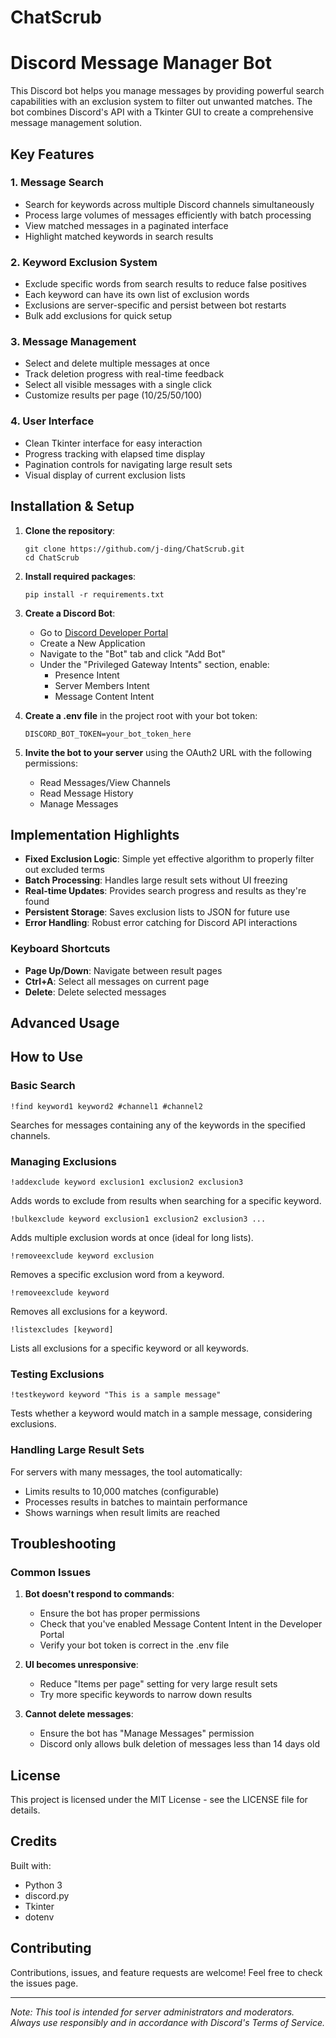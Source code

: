 # ChatScrub

# Discord Message Manager Bot

This Discord bot helps you manage messages by providing powerful search capabilities with an exclusion system to filter out unwanted matches. The bot combines Discord's API with a Tkinter GUI to create a comprehensive message management solution.

## Key Features

### 1. Message Search
- Search for keywords across multiple Discord channels simultaneously
- Process large volumes of messages efficiently with batch processing
- View matched messages in a paginated interface
- Highlight matched keywords in search results

### 2. Keyword Exclusion System
- Exclude specific words from search results to reduce false positives
- Each keyword can have its own list of exclusion words
- Exclusions are server-specific and persist between bot restarts
- Bulk add exclusions for quick setup

### 3. Message Management
- Select and delete multiple messages at once
- Track deletion progress with real-time feedback
- Select all visible messages with a single click
- Customize results per page (10/25/50/100)

### 4. User Interface
- Clean Tkinter interface for easy interaction
- Progress tracking with elapsed time display
- Pagination controls for navigating large result sets
- Visual display of current exclusion lists


## Installation & Setup

1. **Clone the repository**:
   ```
   git clone https://github.com/j-ding/ChatScrub.git
   cd ChatScrub
   ```

2. **Install required packages**:
   ```
   pip install -r requirements.txt
   ```

3. **Create a Discord Bot**:
   - Go to [Discord Developer Portal](https://discord.com/developers/applications)
   - Create a New Application
   - Navigate to the "Bot" tab and click "Add Bot"
   - Under the "Privileged Gateway Intents" section, enable:
     - Presence Intent
     - Server Members Intent
     - Message Content Intent

4. **Create a .env file** in the project root with your bot token:
   ```
   DISCORD_BOT_TOKEN=your_bot_token_here
   ```

5. **Invite the bot to your server** using the OAuth2 URL with the following permissions:
   - Read Messages/View Channels
   - Read Message History
   - Manage Messages


## Implementation Highlights

- **Fixed Exclusion Logic**: Simple yet effective algorithm to properly filter out excluded terms
- **Batch Processing**: Handles large result sets without UI freezing
- **Real-time Updates**: Provides search progress and results as they're found
- **Persistent Storage**: Saves exclusion lists to JSON for future use
- **Error Handling**: Robust error catching for Discord API interactions


### Keyboard Shortcuts

- **Page Up/Down**: Navigate between result pages
- **Ctrl+A**: Select all messages on current page
- **Delete**: Delete selected messages

## Advanced Usage

## How to Use

### Basic Search
```
!find keyword1 keyword2 #channel1 #channel2
```
Searches for messages containing any of the keywords in the specified channels.

### Managing Exclusions
```
!addexclude keyword exclusion1 exclusion2 exclusion3
```
Adds words to exclude from results when searching for a specific keyword.

```
!bulkexclude keyword exclusion1 exclusion2 exclusion3 ...
```
Adds multiple exclusion words at once (ideal for long lists).

```
!removeexclude keyword exclusion
```
Removes a specific exclusion word from a keyword.

```
!removeexclude keyword
```
Removes all exclusions for a keyword.

```
!listexcludes [keyword]
```
Lists all exclusions for a specific keyword or all keywords.

### Testing Exclusions
```
!testkeyword keyword "This is a sample message"
```
Tests whether a keyword would match in a sample message, considering exclusions.
### Handling Large Result Sets

For servers with many messages, the tool automatically:
- Limits results to 10,000 matches (configurable)
- Processes results in batches to maintain performance
- Shows warnings when result limits are reached

## Troubleshooting

### Common Issues

1. **Bot doesn't respond to commands**:
   - Ensure the bot has proper permissions
   - Check that you've enabled Message Content Intent in the Developer Portal
   - Verify your bot token is correct in the .env file

2. **UI becomes unresponsive**:
   - Reduce "Items per page" setting for very large result sets
   - Try more specific keywords to narrow down results

3. **Cannot delete messages**:
   - Ensure the bot has "Manage Messages" permission
   - Discord only allows bulk deletion of messages less than 14 days old

## License

This project is licensed under the MIT License - see the LICENSE file for details.

## Credits

Built with:
- Python 3
- discord.py
- Tkinter
- dotenv

## Contributing

Contributions, issues, and feature requests are welcome! Feel free to check the issues page.

---

*Note: This tool is intended for server administrators and moderators. Always use responsibly and in accordance with Discord's Terms of Service.*
